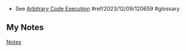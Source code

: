- See [Arbitrary Code Execution](arbitrary-code-execution.md) #ref/2023/12/09/120659 #glossary
## My Notes
[Notes](mynotes/ace-notes.md)
